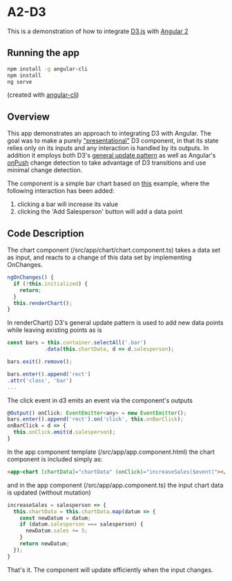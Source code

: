 # A2-D3

This is a demonstration of how to integrate [D3.js](https://d3js.org/) with [Angular 2](https://angular.io/)

## Running the app
```bash
npm install -g angular-cli
npm install
ng serve
```
(created with [angular-cli](https://github.com/angular/angular-cli))

## Overview
This app demonstrates an approach to integrating D3 with Angular. The goal was to make a purely ["presentational"](https://medium.com/@dan_abramov/smart-and-dumb-components-7ca2f9a7c7d0#.j8sz51nbm) D3 component, in that its state relies only on its inputs and any interaction is handled by its outputs. In addition it employs both D3's [general update pattern](https://bl.ocks.org/mbostock/3808218) as well as Angular's [onPush](https://angular.io/docs/ts/latest/api/core/index/ChangeDetectionStrategy-enum.html) change detection to take advantage of D3 transitions and use minimal change detection.

The component is a simple bar chart based on [this](https://bl.ocks.org/d3noob/bdf28027e0ce70bd132edc64f1dd7ea4) example, where the following interaction has been added:
1. clicking a bar will increase its value
2. clicking the 'Add Salesperson' button will add a data point

## Code Description 
The chart component (/src/app/chart/chart.component.ts) takes a data set as input, and reacts to a change of this data set by implementing OnChanges.
```javascript
ngOnChanges() {
  if (!this.initialized) {
	return;
  }
  this.renderChart();
}
```
In renderChart() D3's general update pattern is used to add new data points while leaving existing points as is
```javascript
const bars = this.container.selectAll('.bar')
            .data(this.chartData, d => d.salesperson);

bars.exit().remove();

bars.enter().append('rect')
.attr('class', 'bar')
...
```
The click event in d3 emits an event via the component's outputs
```javascript
@Output() onClick: EventEmitter<any> = new EventEmitter();
bars.enter().append('rect').on('click', this.onBarClick);
onBarClick = d => {
  this.onClick.emit(d.salesperson);
}
```
In the app component template (/src/app/app.component.html) the chart component is included simply as:
```html
<app-chart [chartData]="chartData" (onClick)="increaseSales($event)"></app-chart>
```
and in the app component (/src/app/app.component.ts) the input chart data is updated (without mutation)
```javascript
increaseSales = salesperson => {
  this.chartData = this.chartData.map(datum => {
    const newDatum = datum;
    if (datum.salesperson === salesperson) {
      newDatum.sales += 5;
    }
    return newDatum;
  });
}
```
That's it. The component will update efficiently when the input changes.